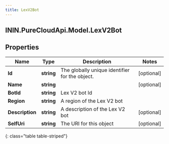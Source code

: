 ```yaml
---
title: LexV2Bot
---
```

## ININ.PureCloudApi.Model.LexV2Bot

## Properties

|Name | Type | Description | Notes|
|------------ | ------------- | ------------- | -------------|
| **Id** | **string** | The globally unique identifier for the object. | [optional] |
| **Name** | **string** |  | [optional] |
| **BotId** | **string** | Lex V2 bot Id | |
| **Region** | **string** | A region of the Lex V2 bot | |
| **Description** | **string** | A description of the Lex V2 bot | [optional] |
| **SelfUri** | **string** | The URI for this object | [optional] |
{: class="table table-striped"}


